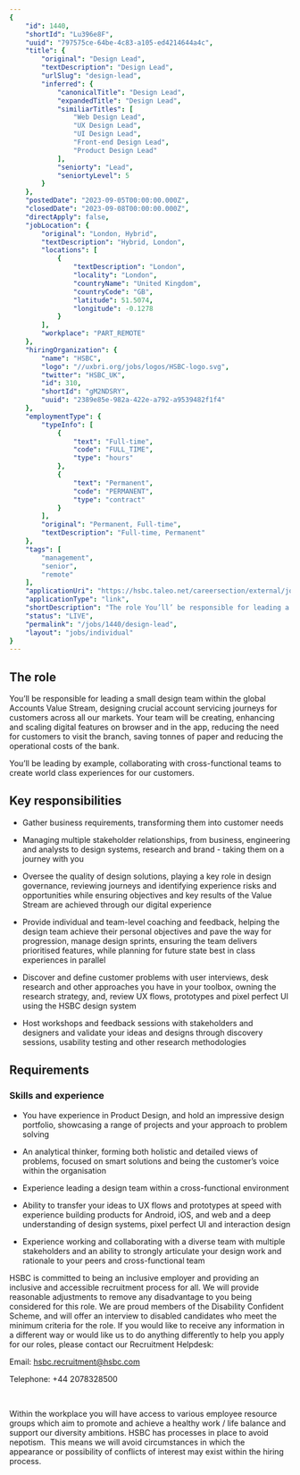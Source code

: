 ```yaml
---
{
	"id": 1440,
	"shortId": "Lu396e8F",
	"uuid": "797575ce-64be-4c83-a105-ed4214644a4c",
	"title": {
		"original": "Design Lead",
		"textDescription": "Design Lead",
		"urlSlug": "design-lead",
		"inferred": {
			"canonicalTitle": "Design Lead",
			"expandedTitle": "Design Lead",
			"similiarTitles": [
				"Web Design Lead",
				"UX Design Lead",
				"UI Design Lead",
				"Front-end Design Lead",
				"Product Design Lead"
			],
			"seniorty": "Lead",
			"seniortyLevel": 5
		}
	},
	"postedDate": "2023-09-05T00:00:00.000Z",
	"closedDate": "2023-09-08T00:00:00.000Z",
	"directApply": false,
	"jobLocation": {
		"original": "London, Hybrid",
		"textDescription": "Hybrid, London",
		"locations": [
			{
				"textDescription": "London",
				"locality": "London",
				"countryName": "United Kingdom",
				"countryCode": "GB",
				"latitude": 51.5074,
				"longitude": -0.1278
			}
		],
		"workplace": "PART_REMOTE"
	},
	"hiringOrganization": {
		"name": "HSBC",
		"logo": "//uxbri.org/jobs/logos/HSBC-logo.svg",
		"twitter": "HSBC_UK",
		"id": 310,
		"shortId": "gM2NDSRY",
		"uuid": "2389e85e-982a-422e-a792-a9539482f1f4"
	},
	"employmentType": {
		"typeInfo": [
			{
				"text": "Full-time",
				"code": "FULL_TIME",
				"type": "hours"
			},
			{
				"text": "Permanent",
				"code": "PERMANENT",
				"type": "contract"
			}
		],
		"original": "Permanent, Full-time",
		"textDescription": "Full-time, Permanent"
	},
	"tags": [
		"management",
		"senior",
		"remote"
	],
	"applicationUri": "https://hsbc.taleo.net/careersection/external/jobapply.ftl?lang=en_GB&job=0000JASQ",
	"applicationType": "link",
	"shortDescription": "The role You’ll’ be responsible for leading a small design team within the global Accounts Value Stream, designing crucial account servicing journeys for customers across all our markets. Your team",
	"status": "LIVE",
	"permalink": "/jobs/1440/design-lead",
	"layout": "jobs/individual"
}
---
```

<h2>The role</h2><p>You’ll be responsible for leading a small design team within the global Accounts Value Stream, designing crucial account servicing journeys for customers across all our markets. Your team will be creating, enhancing and scaling digital features on browser and in the app, reducing the need for customers to visit the branch, saving tonnes of paper and reducing the operational costs of the bank.</p><p>You’ll be leading by example, collaborating with cross-functional teams to create world class experiences for our customers.</p><h2>Key responsibilities</h2><ul><li><p>Gather business requirements, transforming them into customer needs</p></li><li><p>Managing multiple stakeholder relationships, from business, engineering and analysts to design systems, research and brand - taking them on a journey with you</p></li><li><p>Oversee the quality of design solutions, playing a key role in design governance, reviewing journeys and identifying experience risks and opportunities while ensuring objectives and key results of the Value Stream are achieved through our digital experience</p></li><li><p>Provide individual and team-level coaching and feedback, helping the design team achieve their personal objectives and pave the way for progression, manage design sprints, ensuring the team delivers prioritised features, while planning for future state best in class experiences in parallel</p></li><li><p>Discover and define customer problems with user interviews, desk research and other approaches you have in your toolbox, owning the research strategy, and, review UX flows, prototypes and pixel perfect UI using the HSBC design system</p></li><li><p>Host workshops and feedback sessions with stakeholders and designers and validate your ideas and designs through discovery sessions, usability testing and other research methodologies</p></li></ul><h2>Requirements</h2><h3>Skills and experience</h3><ul><li><p>You have experience in Product Design, and hold an impressive design portfolio, showcasing a range of projects and your approach to problem solving</p></li><li><p>An analytical thinker, forming both holistic and detailed views of problems, focused on smart solutions and being the customer’s voice within the organisation</p></li><li><p>Experience leading a design team within a cross-functional environment</p></li><li><p>Ability to transfer your ideas to UX flows and prototypes at speed with experience building products for Android, iOS, and web and a deep understanding of design systems, pixel perfect UI and interaction design</p></li><li><p>Experience working and collaborating with a diverse team with multiple stakeholders and an ability to strongly articulate your design work and rationale to your peers and cross-functional team</p></li></ul><p>HSBC is committed to being an inclusive employer and providing an inclusive and accessible recruitment process for all. We will provide reasonable adjustments to remove any disadvantage to you being considered for this role. We are proud members of the Disability Confident Scheme, and will offer an interview to disabled candidates who meet the minimum criteria for the role. If you would like to receive any information in a different way or would like us to do anything differently to help you apply for our roles, please contact our Recruitment Helpdesk:</p><p>Email: <a target="_blank" rel="noopener noreferrer nofollow" href="mailto:hsbc.recruitment@hsbc.com">hsbc.recruitment@hsbc.com</a></p><p>Telephone: +44 2078328500</p><p>&nbsp;</p><p>Within the workplace you will have access to various employee resource groups which aim to promote and achieve a healthy work / life balance and support our diversity ambitions. HSBC has processes in place to avoid nepotism.&nbsp; This means we will avoid circumstances in which the appearance or possibility of conflicts of interest may exist within the hiring process.</p>
